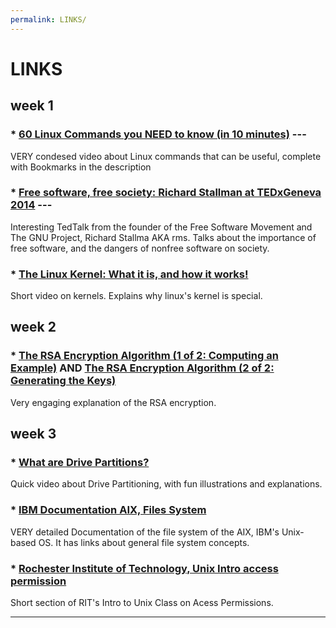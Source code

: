 ```yaml
---
permalink: LINKS/
---
```


# LINKS

## week 1
### * [60 Linux Commands you NEED to know (in 10 minutes)](https://www.youtube.com/watch?v=gd7BXuUQ91w) ---
VERY condesed video about Linux commands that can be useful, complete with Bookmarks in the description
<br>
### * [Free software, free society: Richard Stallman at TEDxGeneva 2014](https://www.youtube.com/watch?v=Ag1AKIl_2GM) ---
Interesting TedTalk from the founder of the Free Software Movement and The GNU Project, Richard Stallma AKA rms.
Talks about the importance of free software, and the dangers of nonfree software on society.
<br>
### * [The Linux Kernel: What it is, and how it works!](https://www.youtube.com/watch?v=JDfo2Lc7iLU)
Short video on kernels. Explains why linux's kernel is special.

## week 2
### * [The RSA Encryption Algorithm (1 of 2: Computing an Example)](https://www.youtube.com/watch?v=4zahvcJ9glg) AND [The RSA Encryption Algorithm (2 of 2: Generating the Keys)](https://www.youtube.com/watch?v=oOcTVTpUsPQ)
Very engaging explanation of the RSA encryption.

## week 3 
### * [What are Drive Partitions?](https://www.youtube.com/watch?v=AeUM4kR67XQ)
Quick video about Drive Partitioning, with fun illustrations and explanations.

### * [IBM Documentation AIX, Files System](https://www.ibm.com/docs/en/aix/7.1?topic=management-file-systems)
VERY detailed Documentation of the file system of the AIX, IBM's Unix-based OS. It has links about general file system concepts. 

### * [Rochester Institute of Technology, Unix Intro access permission](https://www.cis.rit.edu/class/simg211/unixintro/Access_Permissions.html)
Short section of RIT's Intro to Unix Class on Acess Permissions. 
<hr>
